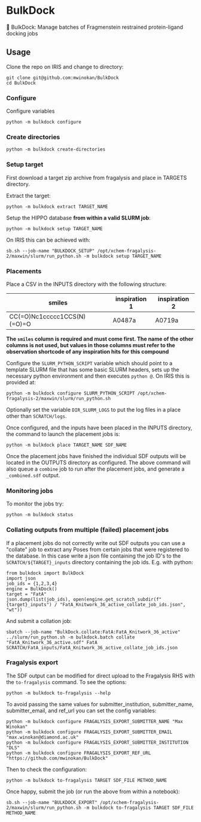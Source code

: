 # BulkDock
💪 BulkDock: Manage batches of Fragmenstein restrained protein-ligand docking jobs 

## Usage

Clone the repo on IRIS and change to directory:

```
git clone git@github.com:mwinokan/BulkDock
cd BulkDock
```

### Configure

Configure variables

```
python -m bulkdock configure
```

### Create directories

```
python -m bulkdock create-directories
```

### Setup target

First download a target zip archive from fragalysis and place in TARGETS directory.

Extract the target:

```
python -m bulkdock extract TARGET_NAME
```

Setup the HIPPO database **from within a valid SLURM job**:

```
python -m bulkdock setup TARGET_NAME
```

On IRIS this can be achieved with:

```
sb.sh --job-name "BULKDOCK_SETUP" /opt/xchem-fragalysis-2/maxwin/slurm/run_python.sh -m bulkdock setup TARGET_NAME
```

### Placements

Place a CSV in the INPUTS directory with the following structure:

|           smiles            | inspiration 1 | inspiration 2 |
|-----------------------------|---------------|---------------|
| CC(=O)Nc1ccccc1CCS(N)(=O)=O | A0487a        | A0719a        |

**The `smiles` column is required and must come first. The name of the other columns is not used, but values in those columns must refer to the observation shortcode of any inspiration hits for this compound**

Configure the `SLURM_PYTHON_SCRIPT` variable which should point to a template SLURM file that has some basic SLURM headers, sets up the necessary python environment and then executes `python @`. On IRIS this is provided at:

```
python -m bulkdock configure SLURM_PYTHON_SCRIPT /opt/xchem-fragalysis-2/maxwin/slurm/run_python.sh
```

Optionally set the variable `DIR_SLURM_LOGS` to put the log files in a place other than `SCRATCH/logs`.


Once configured, and the inputs have been placed in the INPUTS directory, the command to launch the placement jobs is:

```
python -m bulkdock place TARGET_NAME SDF_NAME
```

Once the placement jobs have finished the individual SDF outputs will be located in the OUTPUTS directory as configured. The above command will also queue a `combine` job to run after the placement jobs, and generate a `_combined.sdf` output.

### Monitoring jobs

To monitor the jobs try:

```
python -m bulkdock status
```

### Collating outputs from multiple (failed) placement jobs

If a placement jobs do not correctly write out SDF outputs you can use a "collate" job to extract any Poses from certain jobs that were registered to the database. In this case write a json file containing the job ID's to the `SCRATCH/${TARGET}_inputs` directory containing the job ids. E.g. with python:

```
from bulkdock import BulkDock
import json
job_ids = {1,2,3,4}
engine = BulkDock()
target = "FatA"
json.dump(list(job_ids), open(engine.get_scratch_subdir(f"{target}_inputs") / "FatA_Knitwork_36_active_collate_job_ids.json", "wt"))
```

And submit a collation job:

```
sbatch --job-name "BulkDock.collate:FatA:FatA_Knitwork_36_active" ../slurm/run_python.sh -m bulkdock.batch collate "FatA_Knitwork_36_active.sdf" FatA SCRATCH/FatA_inputs/FatA_Knitwork_36_active_collate_job_ids.json
```

### Fragalysis export

The SDF output can be modified for direct upload to the Fragalysis RHS with the `to-fragalysis` command. To see the options:

```
python -m bulkdock to-fragalysis --help
```

To avoid passing the same values for submitter_institution, submitter_name, submitter_email, and ref_url you can set the config variables:

```
python -m bulkdock configure FRAGALYSIS_EXPORT_SUBMITTER_NAME "Max Winokan"
python -m bulkdock configure FRAGALYSIS_EXPORT_SUBMITTER_EMAIL "max.winokan@diamond.ac.uk"
python -m bulkdock configure FRAGALYSIS_EXPORT_SUBMITTER_INSTITUTION "DLS"
python -m bulkdock configure FRAGALYSIS_EXPORT_REF_URL "https://github.com/mwinokan/BulkDock"
```

Then to check the configuration:

```
python -m bulkdock to-fragalysis TARGET SDF_FILE METHOD_NAME
```

Once happy, submit the job (or run the above from within a notebook):

```
sb.sh --job-name "BULKDOCK_EXPORT" /opt/xchem-fragalysis-2/maxwin/slurm/run_python.sh -m bulkdock to-fragalysis TARGET SDF_FILE METHOD_NAME
```

